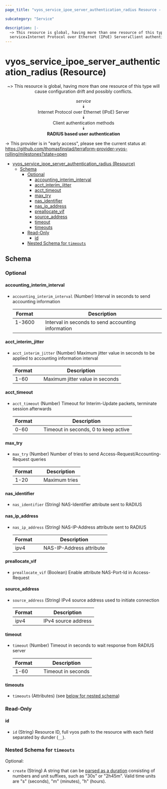 ```yaml
---
page_title: "vyos_service_ipoe_server_authentication_radius Resource - vyos"

subcategory: "Service"

description: |-
  ~> This resource is global, having more than one resource of this type will cause configuration drift and possibly conflicts.
  service⯯Internet Protocol over Ethernet (IPoE) Server⯯Client authentication methods⯯RADIUS based user authentication
---
```


# vyos_service_ipoe_server_authentication_radius (Resource)
<center>

~> This resource is global, having more than one resource of this type will cause configuration drift and possibly conflicts.

*service*  
⯯  
Internet Protocol over Ethernet (IPoE) Server  
⯯  
Client authentication methods  
⯯  
**RADIUS based user authentication**


</center>

-> This provider is in "early access", please see the current status at: https://github.com/thomasfinstad/terraform-provider-vyos-rolling/milestones?state=open

<!--TOC-->

- [vyos_service_ipoe_server_authentication_radius (Resource)](#vyos_service_ipoe_server_authentication_radius-resource)
  - [Schema](#schema)
    - [Optional](#optional)
      - [accounting_interim_interval](#accounting_interim_interval)
      - [acct_interim_jitter](#acct_interim_jitter)
      - [acct_timeout](#acct_timeout)
      - [max_try](#max_try)
      - [nas_identifier](#nas_identifier)
      - [nas_ip_address](#nas_ip_address)
      - [preallocate_vif](#preallocate_vif)
      - [source_address](#source_address)
      - [timeout](#timeout)
      - [timeouts](#timeouts)
    - [Read-Only](#read-only)
      - [id](#id)
    - [Nested Schema for `timeouts`](#nested-schema-for-timeouts)

<!--TOC-->

<!-- schema generated by tfplugindocs -->
## Schema

### Optional

#### accounting_interim_interval
- `accounting_interim_interval` (Number) Interval in seconds to send accounting information

    |  Format  &emsp;|  Description                                         |
    |----------|------------------------------------------------------|
    |  1-3600  &emsp;|  Interval in seconds to send accounting information  |
#### acct_interim_jitter
- `acct_interim_jitter` (Number) Maximum jitter value in seconds to be applied to accounting information interval

    |  Format  &emsp;|  Description                      |
    |----------|-----------------------------------|
    |  1-60    &emsp;|  Maximum jitter value in seconds  |
#### acct_timeout
- `acct_timeout` (Number) Timeout for Interim-Update packets, terminate session afterwards

    |  Format  &emsp;|  Description                           |
    |----------|----------------------------------------|
    |  0-60    &emsp;|  Timeout in seconds, 0 to keep active  |
#### max_try
- `max_try` (Number) Number of tries to send Access-Request/Accounting-Request queries

    |  Format  &emsp;|  Description    |
    |----------|-----------------|
    |  1-20    &emsp;|  Maximum tries  |
#### nas_identifier
- `nas_identifier` (String) NAS-Identifier attribute sent to RADIUS
#### nas_ip_address
- `nas_ip_address` (String) NAS-IP-Address attribute sent to RADIUS

    |  Format  &emsp;|  Description               |
    |----------|----------------------------|
    |  ipv4    &emsp;|  NAS-IP-Address attribute  |
#### preallocate_vif
- `preallocate_vif` (Boolean) Enable attribute NAS-Port-Id in Access-Request
#### source_address
- `source_address` (String) IPv4 source address used to initiate connection

    |  Format  &emsp;|  Description          |
    |----------|-----------------------|
    |  ipv4    &emsp;|  IPv4 source address  |
#### timeout
- `timeout` (Number) Timeout in seconds to wait response from RADIUS server

    |  Format  &emsp;|  Description         |
    |----------|----------------------|
    |  1-60    &emsp;|  Timeout in seconds  |
#### timeouts
- `timeouts` (Attributes) (see [below for nested schema](#nestedatt--timeouts))

### Read-Only

#### id
- `id` (String) Resource ID, full vyos path to the resource with each field separated by dunder (`__`).

<a id="nestedatt--timeouts"></a>
### Nested Schema for `timeouts`

Optional:

- `create` (String) A string that can be [parsed as a duration](https://pkg.go.dev/time#ParseDuration) consisting of numbers and unit suffixes, such as &#34;30s&#34; or &#34;2h45m&#34;. Valid time units are &#34;s&#34; (seconds), &#34;m&#34; (minutes), &#34;h&#34; (hours).
